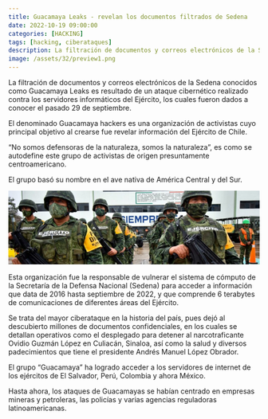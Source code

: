 ```yaml
---
title: Guacamaya Leaks - revelan los documentos filtrados de Sedena
date: 2022-10-19 09:00:00 
categories: [HACKING]
tags: [hacking, ciberataques]
description: La filtración de documentos y correos electrónicos de la Sedena conocidos como Guacamaya Leaks es resultado de un ataque cibernético realizado contra los servidores informáticos del Ejército.
image: /assets/32/preview1.png
--- 
```



La filtración de documentos y correos electrónicos de la Sedena conocidos como Guacamaya Leaks es resultado de un ataque cibernético realizado contra los servidores informáticos del Ejército, los cuales fueron dados a conocer el pasado 29 de septiembre.

El denominado Guacamaya hackers es una organización de activistas cuyo principal objetivo al crearse fue revelar información del Ejército de Chile.

“No somos defensoras de la naturaleza, somos la naturaleza”, es como se autodefine este grupo de activistas de origen presuntamente centroamericano.

El grupo basó su nombre en el ave nativa de América Central y del Sur.

![Imagen 01](/assets/32/032.png)

Esta organización fue la responsable de vulnerar el sistema de cómputo de la Secretaría de la Defensa Nacional (Sedena) para acceder a información que data de 2016 hasta septiembre de 2022, y que comprende 6 terabytes de comunicaciones de diferentes áreas del Ejército.

Se trata del mayor ciberataque en la historia del país, pues dejó al descubierto millones de documentos confidenciales, en los cuales se detallan operativos como el desplegado para detener al narcotraficante Ovidio Guzmán López en Culiacán, Sinaloa, así como la salud y diversos padecimientos que tiene el presidente Andrés Manuel López Obrador.

El grupo “Guacamaya” ha logrado acceder a los servidores de internet de los ejércitos de El Salvador, Perú, Colombia y ahora México.

Hasta ahora, los ataques de Guacamayas se habían centrado en empresas mineras y petroleras, las policías y varias agencias reguladoras latinoamericanas.
